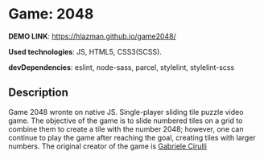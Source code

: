# Game: 2048
**DEMO LINK**: https://hlazman.github.io/game2048/

**Used technologies**: JS, HTML5, CSS3(SCSS).

**devDependencies**: eslint, node-sass, parcel, stylelint, stylelint-scss

## Description

Game 2048 wronte on native JS. Single-player sliding tile puzzle video game. The objective of the game is to slide numbered tiles on a grid to combine them to create a tile with the number 2048; however, one can continue to play the game after reaching the goal, creating tiles with larger numbers. 
The original creator of the game is [Gabriele Cirulli](https://github.com/gabrielecirulli)
